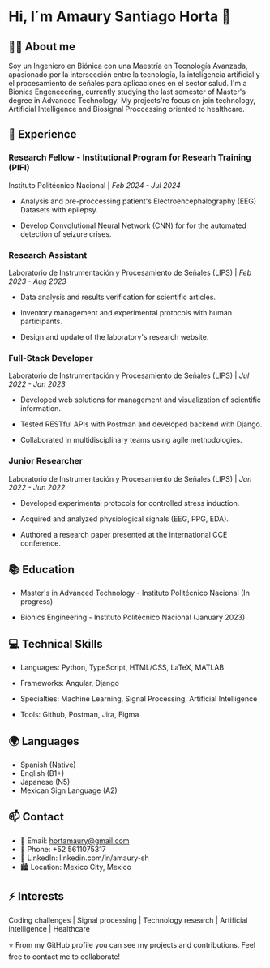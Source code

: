 # Hi, I´m Amaury Santiago Horta 👋
## 👨‍💻 About me
Soy un Ingeniero en Biónica con una Maestría en Tecnología Avanzada, apasionado por la intersección entre la tecnología, la inteligencia artificial y el procesamiento de señales para aplicaciones en el sector salud.
  I'm a Bionics Engeneeering, currently studying the last semester of Master's degree in Advanced Technology. My projects're focus on join technology, Artificial Intelligence and Biosignal Proccessing oriented to healthcare.
  
## 🚀 Experience

### Research Fellow -  Institutional Program for Researh Training (PIFI)
Instituto Politécnico Nacional | *Feb 2024 - Jul 2024*

- Analysis and pre-proccessing patient's Electroencephalography (EEG) Datasets with epilepsy.

- Develop Convolutional Neural Network (CNN) for for the automated detection of seizure crises.

### Research Assistant
Laboratorio de Instrumentación y Procesamiento de Señales (LIPS) | *Feb 2023 - Aug 2023*

- Data analysis and results verification for scientific articles.

- Inventory management and experimental protocols with human participants.

- Design and update of the laboratory's research website.

### Full-Stack Developer
Laboratorio de Instrumentación y Procesamiento de Señales (LIPS) | *Jul 2022 - Jan 2023*

- Developed web solutions for management and visualization of scientific information.

- Tested RESTful APIs with Postman and developed backend with Django.

- Collaborated in multidisciplinary teams using agile methodologies.

### Junior Researcher
Laboratorio de Instrumentación y Procesamiento de Señales (LIPS) | *Jan 2022 - Jun 2022*

- Developed experimental protocols for controlled stress induction.

- Acquired and analyzed physiological signals (EEG, PPG, EDA).

- Authored a research paper presented at the international CCE conference.

## 📚 Education
- Master's in Advanced Technology - Instituto Politécnico Nacional (In progress)

- Bionics Engineering - Instituto Politécnico Nacional (January 2023)

## 💻 Technical Skills
- Languages: Python, TypeScript, HTML/CSS, LaTeX, MATLAB

- Frameworks: Angular, Django

- Specialties: Machine Learning, Signal Processing, Artificial Intelligence

- Tools: Github, Postman, Jira, Figma

## 🌍 Languages
- Spanish (Native)
- English (B1+)
- Japanese (N5)
- Mexican Sign Language (A2)

## 📫 Contact
- 📧 Email: hortamaury@gmail.com
- 📱 Phone: +52 5611075317
- 💼 LinkedIn: linkedin.com/in/amaury-sh
- 🏙️ Location: Mexico City, Mexico

## ⚡ Interests

Coding challenges | Signal processing | Technology research | Artificial intelligence | Healthcare

⭐ From my GitHub profile you can see my projects and contributions. Feel free to contact me to collaborate!
